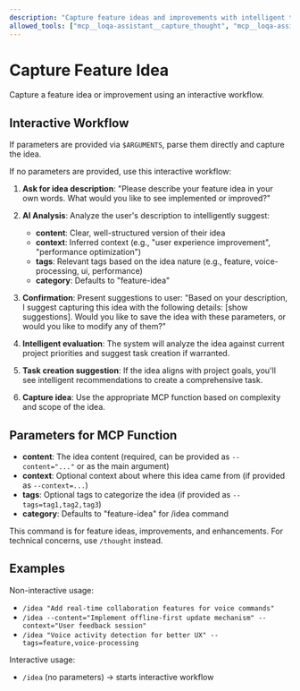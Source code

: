 ```yaml
---
description: "Capture feature ideas and improvements with intelligent task creation suggestions"
allowed_tools: ["mcp__loqa-assistant__capture_thought", "mcp__loqa-assistant__capture_comprehensive_thought", "mcp__loqa-assistant__start_comprehensive_task_creation"]
---
```


# Capture Feature Idea

Capture a feature idea or improvement using an interactive workflow.

## Interactive Workflow

If parameters are provided via `$ARGUMENTS`, parse them directly and capture the idea.

If no parameters are provided, use this interactive workflow:

1. **Ask for idea description**: "Please describe your feature idea in your own words. What would you like to see implemented or improved?"

2. **AI Analysis**: Analyze the user's description to intelligently suggest:
   - **content**: Clear, well-structured version of their idea
   - **context**: Inferred context (e.g., "user experience improvement", "performance optimization")
   - **tags**: Relevant tags based on the idea nature (e.g., feature, voice-processing, ui, performance)
   - **category**: Defaults to "feature-idea"

3. **Confirmation**: Present suggestions to user: "Based on your description, I suggest capturing this idea with the following details: [show suggestions]. Would you like to save the idea with these parameters, or would you like to modify any of them?"

4. **Intelligent evaluation**: The system will analyze the idea against current project priorities and suggest task creation if warranted.

5. **Task creation suggestion**: If the idea aligns with project goals, you'll see intelligent recommendations to create a comprehensive task.

6. **Capture idea**: Use the appropriate MCP function based on complexity and scope of the idea.

## Parameters for MCP Function

- **content**: The idea content (required, can be provided as `--content="..."` or as the main argument)
- **context**: Optional context about where this idea came from (if provided as `--context=...`)
- **tags**: Optional tags to categorize the idea (if provided as `--tags=tag1,tag2,tag3`)
- **category**: Defaults to "feature-idea" for /idea command

This command is for feature ideas, improvements, and enhancements. For technical concerns, use `/thought` instead.

## Examples

Non-interactive usage:
- `/idea "Add real-time collaboration features for voice commands"`
- `/idea --content="Implement offline-first update mechanism" --context="User feedback session"`
- `/idea "Voice activity detection for better UX" --tags=feature,voice-processing`

Interactive usage:
- `/idea` (no parameters) → starts interactive workflow